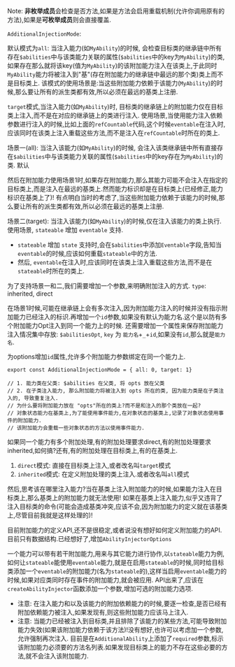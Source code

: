 Note: **非枚举成员**会检查是否方法,如果是方法会启用重载机制(允许你调用原有的方法),如果是**可枚举成员**则会直接覆盖.


`AdditionalInjectionMode`:

默认模式为`all`: 当注入能力(如`MyAbility`)的时候, 会检查目标类的继承链中所有存在`$abilities`中与该类能力关联的属性(`$abilities`中的key为`MyAbility`)的类,如果存在那么就将该key(值为`MyAbility`)的该附加能力注入在该类上,于此同时`MyAbility`能力将被注入到"基"(存在附加能力的继承链中最远的那个类)类上而不是目标类上. 该模式的使用场景是:当这些附加能力依赖于该能力(`MyAbility`)的时候,那么要让所有的派生类都有效,所以必须在最远的基类上注册.

`target`模式,当注入能力(如`MyAbility`)时, 目标类的继承链上的附加能力仅在目标类上注入,而不是在对应的继承链上的类进行注入. 使用场景,当使用能力注入依赖参数进行注入的时候,比如上面的`refCountable`代码,这个时候`eventable`在注入时,应该同时在该类上注入重载这些方法,而不是注入在`refCountable`时所在的类上.

场景一(all): 当注入该能力(如`MyAbility`)的时候, 会注入该类继承链中所有直接存在`$abilities`中与该类能力关联的属性(`$abilities`中的key存在为`MyAbility`)的类. 默认

然后在附加能力使用场景1时,如果存在附加能力,那么其能力可能不会注入在指定的目标类上,而是注入在最远的基类上.然而能力标识却是在目标类上(已经修正,能力标识在基类上了)! 有点明白当时的考虑了,当这些附加能力依赖于该能力的时候,那么要让所有的派生类都有效,所以必须在最远的基类上注册.


场景二(target): 当注入该能力(如`MyAbility`)的时候,仅在注入该能力的类上执行. 使用场景, `stateable` 增加 `eventable` 支持.

* `stateable` 增加 `state` 支持时,会在`$abilities`中添加`Eventable`字段,告知当`eventable`的时候,应该如何重载`stateable`中的方法.
* 然后, `eventable`在注入时,应该同时在该类上注入重载这些方法,而不是在`stateable`时所在的类上.

为了支持场景一和二,我们需要增加一个参数,来明确附加注入的方式. `type`: inherited, direct

在场景1时候,可能在继承链上会有多次注入,因为附加能力注入的时候并没有指示附加能力已经注入的标识.再增加一个`id`参数,如果没有默认为能力名.这个是以防有多个附加能力Opt注入到同一个能力上的时候.
还需要增加一个属性来保存附加能力注入情况集中存放: `$abilitiesOpt`, `key` 为 `能力名`+`_`+`id`,如果没有`id`,那么就是`能力名`.

为options增加`id`属性,允许多个附加能力参数绑定在同一个能力上.

`export const AdditionalInjectionMode = { all: 0, target: 1}`

    // 1. 能力类在父类: $abilities 在父类, 将 opts 放在父类
    // 2. 在子类注入能力, 那么附加能力将被注入到 opts 所在的类, 因为能力类是在子类注入的, 导致重复注入.
    // 为什么要将附加能力放在 "opts"所在的类上?而不是和注入的那个类放在一起?
    // 对象状态能力在基类上,为了能使用事件能力,在对象状态的基类上,记录了对象状态使用事件的附加能力.
    // 该附加能力会重载一些对象状态的方法以使用事件能力.

如果同一个能力有多个附加处理,有的附加处理要求direct,有的附加处理要求inherited,如何搞?还有,有的附加处理在目标类上,有的在基类上.

1. `direct`模式: 直接在目标类上注入,或者改名叫`target`模式
2. `inherited`模式: 在定义附加处理的类上注入.或者改名叫`all`模式

然后,思考该在哪里注入能力?当在基类上注入附加能力的时候,如果能力注入在目标类上,那么基类上的附加能力就无法使用!
如果在基类上注入能力,似乎又违背了注入目标类的命令(可能会造成基类冲突,应该不会,因为附加能力的定义就在该基类上,尽管目前我就是这样处理的)!

目前附加能力的定义API,还不是很稳定,或者说没有想好如何定义附加能力的API.目前只有数据结构.已经想好了,增加`AbilityInjectorOptions`

一个能力可以带有若干附加能力,用来与其它能力进行协作,以`stateable`能力为例,如何让`stateable`能使用`eventable`能力,就是在启用`stateable`的时候,同时给目标类添加一个`eventable`的附加能力(名为`stateable`的),这样当启用`eventable`能力的时候,如果对应类同时存在事件的附加能力,就会被应用. API出来了,应该在`createAbilityInjector`函数添加一个参数,增加可选的附加能力选项.

* 注意: 在注入能力和以及该能力的附加依赖能力的时候,要逐一检查,是否已经有附加依赖能力被注入,如果发现有,则这些附加能力应该马上注入.
* 注意: 当能力已经被注入到目标类,并且排除了该能力的某些方法,可能导致附加能力失效(如果该附加能力依赖于该方法)!没有想好,也许可以考虑加一个参数,允许强制再次注入. 目前是在`AdditionalAbility`上添加了`required`参数,标示该附加能力必须要的方法名列表.如果发现目标类上的能力不存在这些必要的方法,就不会注入该附加能力.

